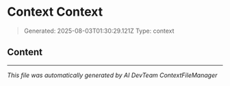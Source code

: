 # Context Context

> Generated: 2025-08-03T01:30:29.121Z
> Type: context

## Content



---
*This file was automatically generated by AI DevTeam ContextFileManager*
